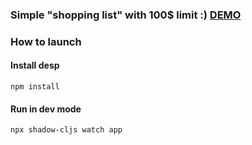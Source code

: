 ### Simple "shopping list" with 100$ limit :) [DEMO](https://shopping-list-sigma.vercel.app/)

### How to launch

#### Install desp
```
npm install
```

#### Run in dev mode
```
npx shadow-cljs watch app
```
